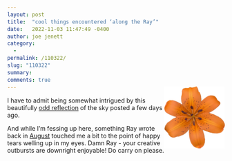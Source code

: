 ```yaml
---
layout: post
title:  "cool things encountered ‘along the Ray’"
date:   2022-11-03 11:47:49 -0400
author: joe jenett
category:
  -  
permalink: /110322/
slug: "110322"
summary:
comments: true
---
```

<p><img src="/images/lily.png" width="140" alt="" style="position:relative;float:right;top:-24px;">I have to admit being somewhat intrigued by this beautifully <a href="https://alongtheray.com/driftwooding-into-the-sky-at-lake-whitney-texas">odd reflection</a> of the sky posted a few days ago.</p>
<p>And while I’m fessing up here, something Ray wrote back in <a href="https://alongtheray.com/i-felt-her">August</a> touched me a bit to the point of happy tears welling up in my eyes. Damn Ray - your creative outbursts are downright enjoyable! Do carry on please.</p>


<a href="https://brid.gy/publish/twitter"></a>
<data class="p-bridgy-omit-link" value="false"></data>